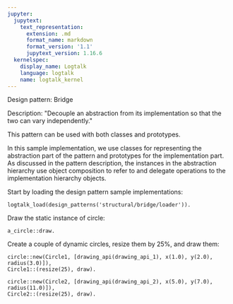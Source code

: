```yaml
---
jupyter:
  jupytext:
    text_representation:
      extension: .md
      format_name: markdown
      format_version: '1.1'
      jupytext_version: 1.16.6
  kernelspec:
    display_name: Logtalk
    language: logtalk
    name: logtalk_kernel
---
```


<!--
________________________________________________________________________

This file is part of Logtalk <https://logtalk.org/>  
SPDX-FileCopyrightText: 1998-2025 Paulo Moura <pmoura@logtalk.org>  
SPDX-License-Identifier: Apache-2.0

Licensed under the Apache License, Version 2.0 (the "License");
you may not use this file except in compliance with the License.
You may obtain a copy of the License at

    http://www.apache.org/licenses/LICENSE-2.0

Unless required by applicable law or agreed to in writing, software
distributed under the License is distributed on an "AS IS" BASIS,
WITHOUT WARRANTIES OR CONDITIONS OF ANY KIND, either express or implied.
See the License for the specific language governing permissions and
limitations under the License.
________________________________________________________________________
-->

Design pattern:
	Bridge

Description:
	"Decouple an abstraction from its implementation so that the two
	can vary independently."

This pattern can be used with both classes and prototypes.

In this sample implementation, we use classes for representing the
abstraction part of the pattern and prototypes for the implementation
part. As discussed in the pattern description, the instances in the
abstraction hierarchy use object composition to refer to and delegate
operations to the implementation hierarchy objects.

Start by loading the design pattern sample implementations:

```logtalk
logtalk_load(design_patterns('structural/bridge/loader')).
```

Draw the static instance of circle:

```logtalk
a_circle::draw.
```

<!--
API2: circle at 1.7:11.3 with radius 2.1

true.
-->

Create a couple of dynamic circles, resize them by 25%, and draw them:

```logtalk
circle::new(Circle1, [drawing_api(drawing_api_1), x(1.0), y(2.0), radius(3.0)]),
Circle1::(resize(25), draw).
```

<!--
API1: circle at 1.0:2.0 with radius 3.75

Circle1 = o1.
-->

```logtalk
circle::new(Circle2, [drawing_api(drawing_api_2), x(5.0), y(7.0), radius(11.0)]),
Circle2::(resize(25), draw).
```

<!--
API2: circle at 5.0:7.0 with radius 13.75

Circle2 = o2.
-->
